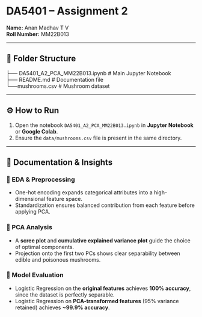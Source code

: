 # DA5401 – Assignment 2

**Name:** Anan Madhav T V  
**Roll Number:** MM22B013  

---

## 📂 Folder Structure  

├── DA5401_A2_PCA_MM22B013.ipynb       # Main Jupyter Notebook  
├── README.md                          # Documentation file  
└──mushrooms.csv                      # Mushroom dataset

---

## ⚙️ How to Run  
1. Open the notebook `DA5401_A2_PCA_MM22B013.ipynb` in **Jupyter Notebook** or **Google Colab**.  
2. Ensure the `data/mushrooms.csv` file is present in the same directory.  
---
## 📌 Documentation & Insights  

### 🔹 EDA & Preprocessing  
- One-hot encoding expands categorical attributes into a high-dimensional feature space.  
- Standardization ensures balanced contribution from each feature before applying PCA.  

### 🔹 PCA Analysis  
- A **scree plot** and **cumulative explained variance plot** guide the choice of optimal components.  
- Projection onto the first two PCs shows clear separability between edible and poisonous mushrooms.  

### 🔹 Model Evaluation  
- Logistic Regression on the **original features** achieves **100% accuracy**, since the dataset is perfectly separable.  
- Logistic Regression on **PCA-transformed features** (95% variance retained) achieves **~99.9% accuracy**.  

